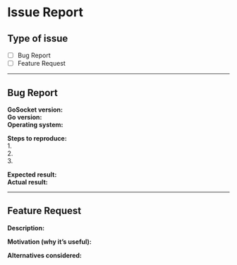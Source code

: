 # Issue Report

## Type of issue
- [ ] Bug Report
- [ ] Feature Request

---

## Bug Report

**GoSocket version:**  
**Go version:**  
**Operating system:**  

**Steps to reproduce:**  
1.  
2.  
3.  

**Expected result:**  
**Actual result:**  

---

## Feature Request

**Description:**  

**Motivation (why it’s useful):**  

**Alternatives considered:**  